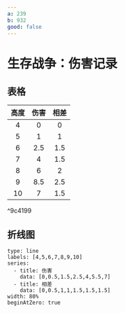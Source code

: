 ```yaml
---
a: 239
b: 932
good: false
---
```


# 生存战争：伤害记录

## 表格

| 高度 | 伤害 | 相差 |
|:----:|:----:|:----:|
|  4   |  0   |  0   |
|  5   |  1   |  1   |
|  6   | 2.5  | 1.5  |
|  7   |  4   | 1.5  |
|  8   |  6   |  2   |
|  9   | 8.5  | 2.5  |
|  10  |  7   | 1.5  |

^9c4199

## 折线图

```chart
type: line
labels: [4,5,6,7,8,9,10]
series:
  - title: 伤害
    data: [0,0.5,1.5,2.5,4,5.5,7]
  - title: 相差
    data: [0,0.5,1,1,1.5,1.5,1.5]
width: 80%
beginAtZero: true
```